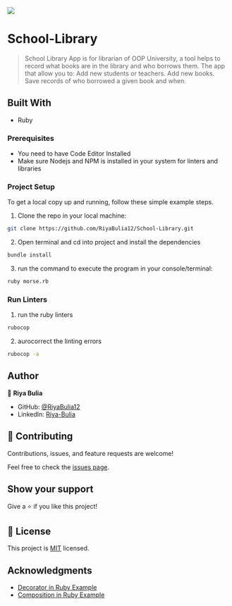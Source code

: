 ![](https://img.shields.io/badge/Microverse-blueviolet)

# School-Library

> School Library App is for librarian of OOP University, a tool helps to record what books are in the library and who borrows them. The app that allow you to:
> Add new students or teachers.
> Add new books.
> Save records of who borrowed a given book and when.

## Built With

- Ruby

### Prerequisites

- You need to have Code Editor Installed
- Make sure Nodejs and NPM is installed in your system for linters and libraries

### Project Setup

To get a local copy up and running, follow these simple example steps.

1. Clone the repo in your local machine:
```bash
git clone https://github.com/RiyaBulia12/School-Library.git
```
2. Open terminal and cd into project and install the dependencies
```bash
bundle install
```

3. run the command to execute the program in your console/terminal:
```bash
ruby morse.rb
```

### Run Linters
1. run the ruby  linters
```bash
rubocop
```

2. aurocorrect the linting errors
```bash
rubocop -a
```


## Author

👤 **Riya Bulia**

- GitHub: [@RiyaBulia12](https://github.com/RiyaBulia12)
- LinkedIn: [Riya-Bulia](https://linkedin.com/in/riya-bulia)


## 🤝 Contributing

Contributions, issues, and feature requests are welcome!

Feel free to check the [issues page](../../issues/).

## Show your support

Give a ⭐️ if you like this project!

## 📝 License

This project is [MIT](./MIT.md) licensed.

## Acknowledgments
- [Decorator in Ruby Example](https://refactoring.guru/design-patterns/decorator/ruby/example#example-0)
- [Composition in Ruby Example](https://github.com/microverseinc/curriculum-ruby/blob/main/oop/articles/composition_by_examples.md)
